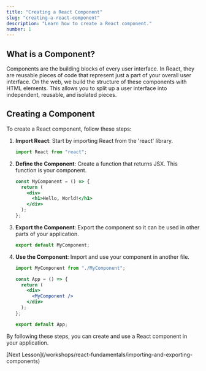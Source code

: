 ```yaml
---
title: "Creating a React Component"
slug: "creating-a-react-component"
description: "Learn how to create a React component."
number: 1
---
```


## What is a Component?

Components are the building blocks of every user interface. In React, they are reusable pieces of code that represent just a part of your overall user interface. On the web, we build the structure of these components with HTML elements. This allows you to split up a user interface into independent, reusable, and isolated pieces.

## Creating a Component

To create a React component, follow these steps:

1. **Import React**: Start by importing React from the 'react' library.

   ```jsx
   import React from "react";
   ```

2. **Define the Component**: Create a function that returns JSX. This function is your component.

   ```jsx
   const MyComponent = () => {
     return (
       <div>
         <h1>Hello, World!</h1>
       </div>
     );
   };
   ```

3. **Export the Component**: Export the component so it can be used in other parts of your application.

   ```jsx
   export default MyComponent;
   ```

4. **Use the Component**: Import and use your component in another file.

   ```jsx
   import MyComponent from "./MyComponent";

   const App = () => {
     return (
       <div>
         <MyComponent />
       </div>
     );
   };

   export default App;
   ```

By following these steps, you can create and use a React component in your application.

<div style={{display: "flex", justifyContent: "flex-end"}}>
[Next Lesson](/workshops/react-fundamentals/importing-and-exporting-components)
</div>
